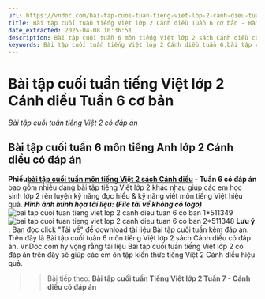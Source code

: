 ```yaml
---
url: https://vndoc.com/bai-tap-cuoi-tuan-tieng-viet-lop-2-canh-dieu-tuan-6-co-ban-306616
title: Bài tập cuối tuần tiếng Việt lớp 2 Cánh diều Tuần 6 cơ bản - Bài tập cuối tuần tiếng Việt 2 có đáp án - VnDoc.com
date_extracted: 2025-04-08 10:36:51
description: Bài tập cuối tuần 6 môn tiếng Việt lớp 2 sách Cánh diều có đáp án được biên tập bám sát với nội dung bài học môn tiếng Việt 2 tuần 6 giúp các em ôn tập hiệu quả.
keywords: Bài tập cuối tuần tiếng Việt lớp 2 Cánh diều tuần 6,bài tập cuối tuần tiếng việt 2 tuần 6,bài tập cuối tuần môn tiếng việt lớp 2 Cánh diều tuần 6,bài tập cuối tuần tiếng việt lớp 2 sách Cánh diều tuần 6,bài tập cuối tuần 6 môn tiếng việt lớp 2 Cánh diều,bài tập cuối tuần 6 tiếng việt 2 Cánh diều,bài tập tiếng việt lớp 2 tuần 6,phiếu bài tập tiếng việt lớp 2 tuần 6,đề tiếng việt lớp 2 tuần 6
---
```


# Bài tập cuối tuần tiếng Việt lớp 2 Cánh diều Tuần 6 cơ bản
 _Bài tập cuối tuần tiếng Việt 2 có đáp án_
## Bài tập cuối tuần 6 môn tiếng Anh lớp 2 Cánh diều có đáp án
**Phiếu[bài tập cuối tuần môn tiếng Việt 2 sách Cánh diều](<https://vndoc.com/bai-tap-cuoi-tuan-lop-2-mon-tieng-viet-cd>) \- Tuần 6 có đáp án** bao gồm nhiều dạng bài tập tiếng Việt lớp 2 khác nhau giúp các em học sinh lớp 2 rèn luyện kỹ năng đọc hiểu & kỹ năng viết môn tiếng Việt hiệu quả.
_**Hình ảnh minh họa tài liệu: \(File tải về không có logo\)**_
![bai tap cuoi tuan tieng viet lop 2 canh dieu tuan 6 co ban 1*511349](https://i.vdoc.vn/data/image/2023/10/12/bai-tap-cuoi-tuan-tieng-viet-lop-2-canh-dieu-tuan-6-co-ban-1.png)![bai tap cuoi tuan tieng viet lop 2 canh dieu tuan 6 co ban 2*511348](https://i.vdoc.vn/data/image/2023/10/12/bai-tap-cuoi-tuan-tieng-viet-lop-2-canh-dieu-tuan-6-co-ban-2.png)
**Lưu ý** : Bạn đọc click "Tải về" để download tài liệu Bài tập cuối tuần kèm đáp án.
Trên đây là Bài tập cuối tuần 6 môn tiếng Việt lớp 2  sách Cánh diều có đáp án. VnDoc.com hy vọng rằng tài liệu Bài tập cuối tuần tiếng Việt lớp 2 có đáp án trên đây sẽ giúp các em ôn tập kiến thức tiếng Việt 2 Cánh diều hiệu quả.
>> Bài tiếp theo: **Bài tập cuối tuần Tiếng Việt lớp 2 Tuần 7 - Cánh diều có đáp án**
